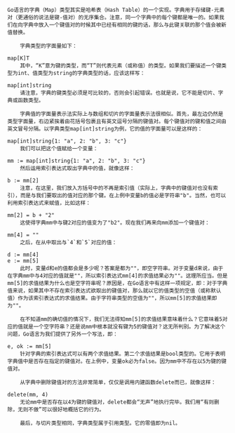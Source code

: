     Go语言的字典（Map）类型其实是哈希表（Hash Table）的一个实现。字典用于存储键-元素对（更通俗的说法是键-值对）的无序集合。注意，同一个字典中的每个键都是唯一的。如果我们在向字典中放入一个键值对的时候其中已经有相同的键的话，那么与此键关联的那个值会被新值替换。
    
        字典类型的字面量如下：

    map[K]T    
        其中，“K”意为键的类型，而“T”则代表元素（或称值）的类型。如果我们要描述一个键类型为int、值类型为string的字典类型的话，应该这样写：

    map[int]string    
        请注意，字典的键类型必须是可比较的，否则会引起错误。也就是说，它不能是切片、字典或函数类型。
    
        字典值的字面量表示法实际上与数组和切片的字面量表示法很相似。首先，最左边仍然是类型字面量，右边紧挨着由花括号包裹且有英文逗号分隔的键值对。每个键值对的键和值之间由英文冒号分隔。以字典类型map[int]string为例，它的值的字面量可以是这样的：

    map[int]string{1: "a", 2: "b", 3: "c"}
        我们可以把这个值赋给一个变量：

    mm := map[int]string{1: "a", 2: "b", 3: "c"}    
        然后运用索引表达式取出字典中的值，就像这样：

    b := mm[2]  
        注意，在这里，我们放入方括号中的不再是索引值（实际上，字典中的键值对也没有索引），而是与我们要取出的值对应的那个键。在上例中变量b的值必是字符串"b"。当然，也可以利用索引表达式来赋值，比如这样：

    mm[2] = b + "2"   
        这使得字典mm中与键2对应的值变为了"b2"。现在我们再来向mm添加一个键值对：

    mm[4] = ""  
        之后，在从中取出与`4`和`5`对应的值：

    d := mm[4]
    e := mm[5]  
        此时，变量d和e的值都会是多少呢？答案是都为""，即空字符串。对于变量d来说，由于在字典mm中与4对应的值就是""，所以索引表达式mm[4]的求值结果必为""。这理所应当。但是mm[5]的求值结果为什么也是空字符串呢？原因是，在Go语言中有这样一项规定，即：对于字典值来说，如果其中不存在索引表达式欲取出的键值对，那么就以它的值类型的空值（或称默认值）作为该索引表达式的求值结果。由于字符串类型的空值为""，所以mm[5]的求值结果即为""。
    
        在不知道mm的确切值的情况下，我们无法得知mm[5]的求值结果意味着什么？它意味着5对应的值就是一个空字符串？还是说mm中根本就没有键为5的键值对？这无所判别。为了解决这个问题，Go语言为我们提供了另外一个写法，即：

    e, ok := mm[5]
        针对字典的索引表达式可以有两个求值结果。第二个求值结果是bool类型的。它用于表明字典值中是否存在指定的键值对。在上例中，变量ok必为false。因为mm中不存在以5为键的键值对。
    
        从字典中删除键值对的方法非常简单，仅仅是调用内建函数delete而已，就像这样：

    delete(mm, 4)   
        无论mm中是否存在以4为键的键值对，delete都会“无声”地执行完毕。我们用“有则删除，无则不做”可以很好地概括它的行为。
    
        最后，与切片类型相同，字典类型属于引用类型。它的零值即为nil。